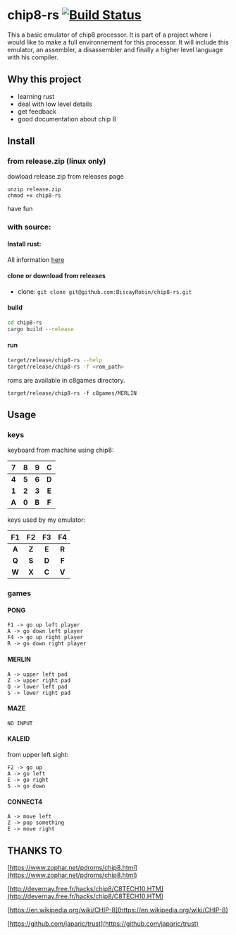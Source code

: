 # chip8-rs [![Build Status](https://travis-ci.org/BiscayRobin/chip8-rs.svg?branch=master)](https://travis-ci.org/BiscayRobin/chip8-rs)

This a basic emulator of chip8 processor. It is part of a project where i would like to make a full environnement for this processor. It will include this emulator, an assembler, a disassembler and finally a higher level language with his compiler.

## Why this project

- learning rust
- deal with low level details
- get feedback
- good documentation about chip 8

## Install

### from release.zip (linux only)

dowload release.zip from releases page
``` 
unzip release.zip 
chmod +x chip8-rs 
```
have fun

### with source:

#### Install rust:
All information [here](https://www.rust-lang.org/tools/install)

#### clone or download from releases
* clone: `git clone git@github.com:BiscayRobin/chip8-rs.git`

#### build
 ```BASH
 cd chip8-rs
 cargo build --release
 ```

#### run

 ```BASH
 target/release/chip8-rs --help
 target/release/chip8-rs -f <rom_path>
 ```
 roms are available in c8games directory.

 `target/release/chip8-rs -f c8games/MERLIN`

## Usage

### keys
keyboard from machine using chip8:

| 7 		| 8	 	| 9	 	| C	 	|
| :---:		| :---:		| :---:		| :---:		|
| **4** 	| **5** 	| **6** 	| **D** 	|
| **1** 	| **2** 	| **3** 	| **E** 	|
| **A** 	| **0** 	| **B** 	| **F** 	|

keys used by my emulator:

| F1 		| F2	 	| F3	 	| F4	 	|
| :---:		| :---:		| :---:		| :---:		|
| **A** 	| **Z** 	| **E** 	| **R** 	|
| **Q** 	| **S** 	| **D** 	| **F** 	|
| **W** 	| **X** 	| **C** 	| **V** 	|

### games

#### PONG
	F1 -> go up left player
	A -> go down left player
	F4 -> go up right player
	R -> go down right player
#### MERLIN
	A -> upper left pad
	Z -> upper right pad
	Q -> lower left pad
	S -> lower right pad

#### MAZE
	NO INPUT

#### KALEID
from upper left sight:

	F2 -> go up
	A -> go left
	E -> go right
	S -> go down
#### CONNECT4
	A -> move left
	Z -> pop something
	E -> move right

## THANKS TO
[https://www.zophar.net/pdroms/chip8.html](https://www.zophar.net/pdroms/chip8.html)

[http://devernay.free.fr/hacks/chip8/C8TECH10.HTM](http://devernay.free.fr/hacks/chip8/C8TECH10.HTM)

[https://en.wikipedia.org/wiki/CHIP-8](https://en.wikipedia.org/wiki/CHIP-8)

[https://github.com/japaric/trust](https://github.com/japaric/trust)